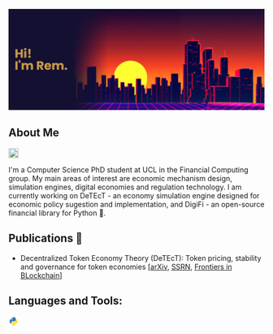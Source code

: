 ![MasterHead](banner.png)

<h2>About Me</h2><a align="right" href="https://www.linkedin.com/in/rem-sadykhov"><img align="center" src="https://cdn.jsdelivr.net/npm/simple-icons@3.0.1/icons/linkedin.svg" alt="" height="20" width="20" /></a>

<p>
I'm a Computer Science PhD student at UCL in the Financial Computing group. My main areas of interest are economic mechanism design, simulation engines, digital economies and regulation technology. I am currently working on DeTEcT - an economy simulation engine designed for economic policy sugestion and implementation, and DigiFi - an open-source financial library for Python 🐍.
</p>

<h2 align="left">Publications 📖</h2>
<ul>
  <li>Decentralized Token Economy Theory (DeTEcT): Token pricing, stability and governance for token economies [<a href="https://arxiv.org/abs/2309.12330">arXiv</a>, <a href="https://papers.ssrn.com/sol3/papers.cfm?abstract_id=4578703">SSRN</a>, <a href="https://www.frontiersin.org/articles/10.3389/fbloc.2023.1298330/full">Frontiers in BLockchain</a>]</li>
</ul>

<h2 align="left">Languages and Tools:</h2>
<p align="left"><a href="https://www.python.org" target="_blank"><img src="https://github.com/devicons/devicon/blob/master/icons/python/python-original.svg" alt="python" width="20" height="20"/></a></p>
